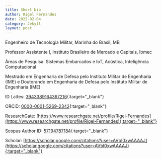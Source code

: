 ```yaml
---
title: Short bio
author: Rigel Fernandes
date: 2022-02-04
category: Jekyll
layout: post
---
```


Engenheiro de Tecnologia Militar, Marinha do Brasil, MB

Professor Assistente I, Instituto Brasileiro de Mercado e Capitais, Ibmec

Áreas de Pesquisa: Sistemas Embarcados e IoT, Acústica, Inteligência Computacional

Mestrado em Engenharia de Defesa pelo Instituto Militar de Engenharia (IME) e Doutorando em Engenharia de Defesa pelo Instituto Militar de Engenharia (IME)

ID Lattes: [3943389164397216](https://lattes.cnpq.br/3943389164397216){:target="_blank"}

<span class="fab fa-orcid"/> ORCiD: [0000-0001-5269-2342](https://orcid.org/0000-0001-5269-2342){:target="_blank"}

ResearchGate: [https://www.researchgate.net/profile/Rigel-Fernandes](https://www.researchgate.net/profile/Rigel-Fernandes){:target="_blank"}

Scopus Author ID: [57194787184](https://www.scopus.com/authid/detail.uri?authorId=57194787184){:target="_blank"}

Scholar: [https://scholar.google.com/citations?user=AVbI0xwAAAAJ](https://scholar.google.com/citations?user=AVbI0xwAAAAJ){:target="_blank"}
